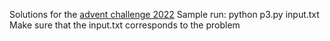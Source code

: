 Solutions for the [advent challenge 2022](https://adventofcode.com)
Sample run: python p3.py input.txt
Make sure that the input.txt corresponds to the problem

